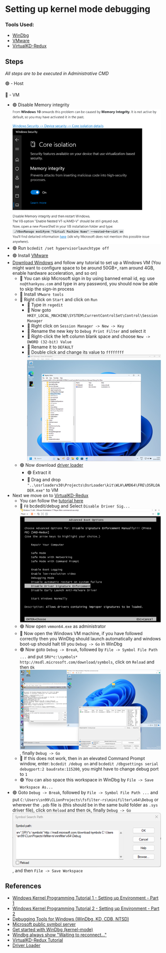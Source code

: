 # Setting up kernel mode debugging

### Tools Used:

- [WinDbg](https://learn.microsoft.com/en-us/windows-hardware/drivers/debugger/debugging-using-windbg-preview)
- [VMware](https://www.vmware.com/in/products/workstation-player.html)
- [VirtualKD-Redux](https://github.com/4d61726b/VirtualKD-Redux)

## Steps

*All steps are to be executed in Administrative CMD*

🟢 - Host

🔵 - VM

- 🟢 Disable Memory integrity ![img.png](readme_resources/disable_memory_integrity.png)
- 🟢 Run `bcdedit /set hypervisorlaunchtype off`
- 🟢 Install [VMware](https://www.vmware.com/in/products/workstation-player.html)
- [Download Windows](https://www.microsoft.com/software-download/windows11) and follow any tutorial to set up a Windows
  VM (You might want to configure space to be around 50GB+, ram around 4GB, enable hardware acceleration, and so on)
    - 🔵 You can skip Microsoft sign in by using banned email id, eg: use `no@thankyou.com` and type in any password, you
      should now be able to skip the sign-in process
    - 🔵 Install `VMware tools`
    - 🔵 Right click on `Start` and click on `Run`
        - 🔵 Type in `regedit`
        - 🔵 Now goto `HKEY_LOCAL_MACHINE\SYSTEM\CurrentControlSet\Control\Session Manager`
        - 🔵 Right click on `Session Manager -> New -> Key`
        - 🔵 Rename the new key to `Debug Print Filter` and select it
        - 🔵 Right-click the left column blank space and choose `New -> DWORD (32-bit) Value`
        - 🔵 Rename it to `DEFAULT`
        - 🔵 Double click and change its value to `ffffffff` ![img.png](readme_resources/registry.png)
    - 🟢 Now download [driver loader](https://www.osronline.com/article.cfm%5Earticle=157.htm)
        - 🟢 Extract it
        - 🔵 Drag and drop `"..\osrloaderv30\Projects\OsrLoader\kit\WLH\AMD64\FRE\OSRLOADER.exe"` to VM
- Next we move on to [VirtualKD-Redux](https://github.com/4d61726b/VirtualKD-Redux)
    - You can follow
      the [tutorial here](https://github.com/4d61726b/VirtualKD-Redux/blob/master/VirtualKD-Redux/Docs/Tutorial.md)
    - 🔵 `F8` bcdedit/debug and Select `Disable Driver Sig...` ![img.png](readme_resources/boot.png)
    - 🟢 Now open `vmmon64.exe` as administrator
    - 🔵 Now open the Windows VM machine, if you have followed correctly then you WinDbg should launch automatically and
      windows boot-up should halt till you `Debug -> Go` in WinDbg
    - 🟢 Now goto `Debug -> Break`, followed by `File -> Symbol File Path ...` and
      put `SRV*c:\symbols* http://msdl.microsoft.com/download/symbols`, click on `Reload` and
      then `Ok` ![img.png](readme_resources/final_look.png), finally `Debug -> Go`
    - 🔵 If this does not work, then in an elevated Command Prompt window, enter: `bcdedit /debug on`
      and `bcdedit /dbgsettings serial debugport:2 baudrate:115200`, you might have to change debug port to `1`
    - 🟢 You can also space this workspace in WinDbg by `File -> Save Workspace As...`
- 🟢 Goto `Debug -> Break`, followed by `File -> Symbol File Path ...` and
  put `C:\Users\sn99\CLionProjects\fsfilter-rs\minifilter\x64\Debug` or wherever the `.pdb` file is (this should be in
  the same build folder as `.sys` driver file), click on `Reload` and then `Ok`,
  finally `Debug -> Go` ![img.png](readme_resources/symbol_search_path.png), and then `File -> Save Workspace`

## References

- [Windows Kernel Programming Tutorial 1 - Setting up Environment - Part 1](https://youtu.be/XUlbYRFFYf0)
- [Windows Kernel Programming Tutorial 2 - Setting up Environment - Part 2](https://youtu.be/nF3aYhmfL-0)
- [Debugging Tools for Windows (WinDbg, KD, CDB, NTSD)](https://learn.microsoft.com/en-us/windows-hardware/drivers/debugger/)
- [Microsoft public symbol server](https://learn.microsoft.com/en-us/windows-hardware/drivers/debugger/microsoft-public-symbols)
- [Get started with WinDbg (kernel-mode)](https://learn.microsoft.com/en-us/windows-hardware/drivers/debugger/getting-started-with-windbg--kernel-mode-)
- [Windbg always show "Waiting to reconnect..."](https://social.msdn.microsoft.com/Forums/Windows/en-US/2332bc93-c618-41f2-8be1-1e72d8089d23/windbg-always-show-quotwaiting-to-reconnectquot?forum=wdk)
- [VirtualKD-Redux Tutorial](https://github.com/4d61726b/VirtualKD-Redux/blob/master/VirtualKD-Redux/Docs/Tutorial.md)
- [Driver Loader](https://www.osronline.com/article.cfm%5Earticle=157.htm)